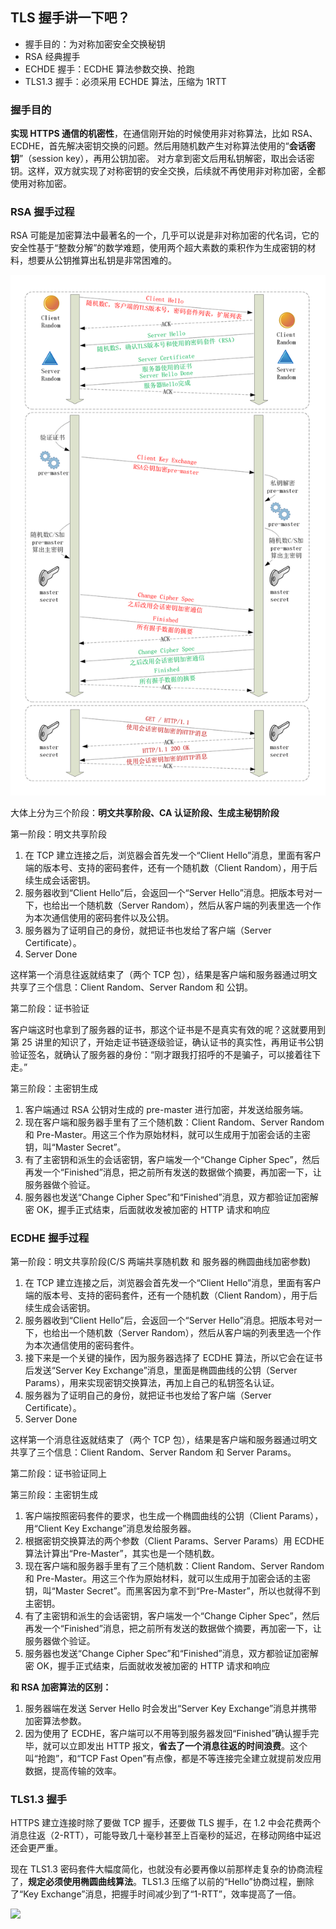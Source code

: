 ## TLS 握手讲一下吧？

- 握手目的：为对称加密安全交换秘钥
- RSA 经典握手
- ECHDE 握手：ECDHE 算法参数交换、抢跑
- TLS1.3 握手：必须采用 ECHDE 算法，压缩为 1RTT

### 握手目的

**实现 HTTPS 通信的机密性**，在通信刚开始的时候使用非对称算法，比如 RSA、ECDHE，首先解决密钥交换的问题。然后用随机数产生对称算法使用的“**会话密钥**”（session key），再用公钥加密。
对方拿到密文后用私钥解密，取出会话密钥。这样，双方就实现了对称密钥的安全交换，后续就不再使用非对称加密，全都使用对称加密。

### RSA 握手过程

RSA 可能是加密算法中最著名的一个，几乎可以说是非对称加密的代名词，它的安全性基于“整数分解”的数学难题，使用两个超大素数的乘积作为生成密钥的材料，想要从公钥推算出私钥是非常困难的。

![](../../img/网络/HTTP/RSA加密算法.png)

大体上分为三个阶段：**明文共享阶段、CA 认证阶段、生成主秘钥阶段**

第一阶段：明文共享阶段

1. 在 TCP 建立连接之后，浏览器会首先发一个“Client Hello”消息，里面有客户端的版本号、支持的密码套件，还有一个随机数（Client Random），用于后续生成会话密钥。
2. 服务器收到“Client Hello”后，会返回一个“Server Hello”消息。把版本号对一下，也给出一个随机数（Server Random），然后从客户端的列表里选一个作为本次通信使用的密码套件以及公钥。
3. 服务器为了证明自己的身份，就把证书也发给了客户端（Server Certificate）。
4. Server Done

这样第一个消息往返就结束了（两个 TCP 包），结果是客户端和服务器通过明文共享了三个信息：Client Random、Server Random 和 公钥。

第二阶段：证书验证

客户端这时也拿到了服务器的证书，那这个证书是不是真实有效的呢？这就要用到第 25 讲里的知识了，开始走证书链逐级验证，确认证书的真实性，再用证书公钥验证签名，就确认了服务器的身份：“刚才跟我打招呼的不是骗子，可以接着往下走。”

第三阶段：主密钥生成

1. 客户端通过 RSA 公钥对生成的 pre-master 进行加密，并发送给服务端。
2. 现在客户端和服务器手里有了三个随机数：Client Random、Server Random 和 Pre-Master。用这三个作为原始材料，就可以生成用于加密会话的主密钥，叫“Master Secret”。
3. 有了主密钥和派生的会话密钥，客户端发一个“Change Cipher Spec”，然后再发一个“Finished”消息，把之前所有发送的数据做个摘要，再加密一下，让服务器做个验证。
4. 服务器也发送“Change Cipher Spec”和“Finished”消息，双方都验证加密解密 OK，握手正式结束，后面就收发被加密的 HTTP 请求和响应

### ECDHE 握手过程

第一阶段：明文共享阶段(C/S 两端共享随机数 和 服务器的椭圆曲线加密参数)

1. 在 TCP 建立连接之后，浏览器会首先发一个“Client Hello”消息，里面有客户端的版本号、支持的密码套件，还有一个随机数（Client Random），用于后续生成会话密钥。
2. 服务器收到“Client Hello”后，会返回一个“Server Hello”消息。把版本号对一下，也给出一个随机数（Server Random），然后从客户端的列表里选一个作为本次通信使用的密码套件。
3. 接下来是一个关键的操作，因为服务器选择了 ECDHE 算法，所以它会在证书后发送“Server Key Exchange”消息，里面是椭圆曲线的公钥（Server Params），用来实现密钥交换算法，再加上自己的私钥签名认证。
4. 服务器为了证明自己的身份，就把证书也发给了客户端（Server Certificate）。
5. Server Done

这样第一个消息往返就结束了（两个 TCP 包），结果是客户端和服务器通过明文共享了三个信息：Client Random、Server Random 和 Server Params。

第二阶段：证书验证同上

第三阶段：主密钥生成

1. 客户端按照密码套件的要求，也生成一个椭圆曲线的公钥（Client Params），用“Client Key Exchange”消息发给服务器。
2. 根据密钥交换算法的两个参数（Client Params、Server Params）用 ECDHE 算法计算出“Pre-Master”，其实也是一个随机数。
3. 现在客户端和服务器手里有了三个随机数：Client Random、Server Random 和 Pre-Master。用这三个作为原始材料，就可以生成用于加密会话的主密钥，叫“Master Secret”。而黑客因为拿不到“Pre-Master”，所以也就得不到主密钥。
4. 有了主密钥和派生的会话密钥，客户端发一个“Change Cipher Spec”，然后再发一个“Finished”消息，把之前所有发送的数据做个摘要，再加密一下，让服务器做个验证。
5. 服务器也发送“Change Cipher Spec”和“Finished”消息，双方都验证加密解密 OK，握手正式结束，后面就收发被加密的 HTTP 请求和响应

**和 RSA 加密算法的区别：**

1. 服务器端在发送 Server Hello 时会发出“Server Key Exchange”消息并携带加密算法参数。
2. 因为使用了 ECDHE，客户端可以不用等到服务器发回“Finished”确认握手完毕，就可以立即发出 HTTP 报文，**省去了一个消息往返的时间浪费**。这个叫“抢跑”，和“TCP Fast Open”有点像，都是不等连接完全建立就提前发应用数据，提高传输的效率。

### TLS1.3 握手

HTTPS 建立连接时除了要做 TCP 握手，还要做 TLS 握手，在 1.2 中会花费两个消息往返（2-RTT），可能导致几十毫秒甚至上百毫秒的延迟，在移动网络中延迟还会更严重。

现在 TLS1.3 密码套件大幅度简化，也就没有必要再像以前那样走复杂的协商流程了，**规定必须使用椭圆曲线算法**。TLS1.3 压缩了以前的“Hello”协商过程，删除了“Key Exchange”消息，把握手时间减少到了“1-RTT”，效率提高了一倍。

![](../../img/网络/HTTP/TLS1.3加密算法.png)
